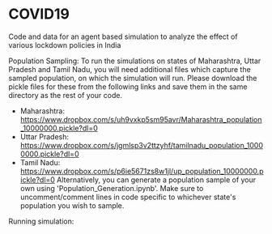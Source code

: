 # COVID19
Code and data for an agent based simulation to analyze the effect of various lockdown policies in India 

Population Sampling: 
To run the simulations on states of Maharashtra, Uttar Pradesh and Tamil Nadu, you will need additional files which capture the sampled population, on which the simulation will run. Please download the pickle files for these from the following links and save them in the same directory as the rest of your code. 
- Maharashtra: https://www.dropbox.com/s/uh9vxkp5sm95avr/Maharashtra_population_10000000.pickle?dl=0
- Uttar Pradesh: https://www.dropbox.com/s/jgmlsp3v2ttzyhf/tamilnadu_population_10000000.pickle?dl=0
- Tamil Nadu: https://www.dropbox.com/s/p6ie5671zs8w1jl/up_population_10000000.pickle?dl=0
Alternatively, you can generate a population sample of your own using 'Population_Generation.ipynb'. Make sure to uncomment/comment lines in code specific to whichever state's population you wish to sample. 


Running simulation:

